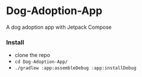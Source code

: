 # Dog-Adoption-App
A dog adoption app with Jetpack Compose

### Install
- clone the repo
- `cd Dog-Adoption-App/`
- `./gradlew :app:assembleDebug :app:installDebug`
